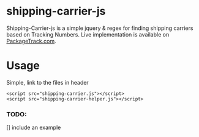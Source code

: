 # shipping-carrier-js
Shipping-Carrier-js is a simple jquery & regex for finding shipping carriers based on Tracking Numbers. Live implementation is available on [PackageTrack.com](https://packagetrack.com/). 

# Usage
Simple, link to the files in header


```
<script src="shipping-carrier.js"></script>
<script src="shipping-carrier-helper.js"></script>
```

### TODO: 
[] include an example

